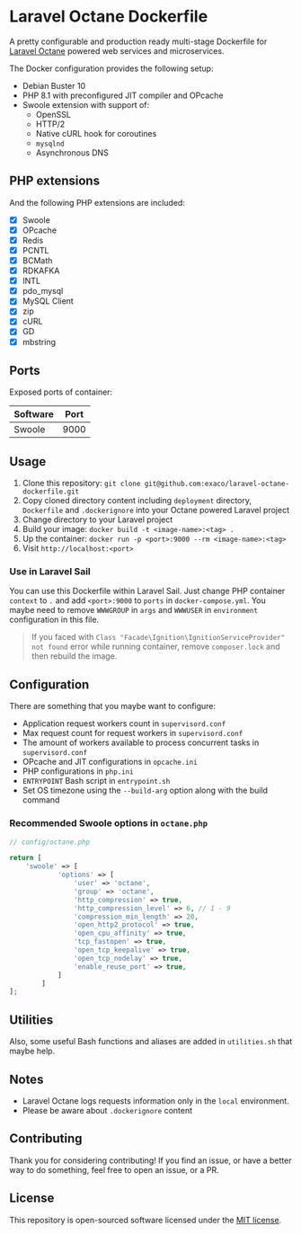 # Laravel Octane Dockerfile

A pretty configurable and production ready multi-stage Dockerfile for [Laravel Octane](https://github.com/laravel/octane)
powered web services and microservices.

The Docker configuration provides the following setup:

- Debian Buster 10
- PHP 8.1 with preconfigured JIT compiler and OPcache
- Swoole extension with support of:
    - OpenSSL
    - HTTP/2
    - Native cURL hook for coroutines
    - `mysqlnd`
    - Asynchronous DNS

## PHP extensions

And the following PHP extensions are included:

- [x] Swoole
- [x] OPcache
- [x] Redis
- [x] PCNTL
- [x] BCMath
- [x] RDKAFKA
- [x] INTL
- [x] pdo_mysql
- [x] MySQL Client
- [x] zip
- [x] cURL
- [x] GD
- [x] mbstring

## Ports

Exposed ports of container:

| Software | Port |
|-------------- | -------------- |
| Swoole | 9000 |

## Usage

1. Clone this repository:
`git clone git@github.com:exaco/laravel-octane-dockerfile.git`
2. Copy cloned directory content including `deployment` directory, `Dockerfile` and `.dockerignore` into your Octane powered Laravel project
3. Change directory to your Laravel project
4. Build your image:
`docker build -t <image-name>:<tag> .`
5. Up the container:
   `docker run -p <port>:9000 --rm <image-name>:<tag>`
6. Visit `http://localhost:<port>`

### Use in Laravel Sail

You can use this Dockerfile within Laravel Sail. Just change PHP container `context` to `.` and add `<port>:9000`
to `ports` in `docker-compose.yml`. You maybe need to remove `WWWGROUP` in `args` and `WWWUSER` in `environment`
configuration in this file.

> If you faced with `Class "Facade\Ignition\IgnitionServiceProvider" not found` error while running container, remove `composer.lock` and then rebuild the image.

## Configuration

There are something that you maybe want to configure:

- Application request workers count in `supervisord.conf`
- Max request count for request workers in `supervisord.conf`
- The amount of workers available to process concurrent tasks in `supervisord.conf`
- OPcache and JIT configurations in `opcache.ini`
- PHP configurations in `php.ini`
- `ENTRYPOINT` Bash script in `entrypoint.sh`
- Set OS timezone using the `--build-arg` option along with the build command

### Recommended Swoole options in `octane.php`

```php
// config/octane.php

return [
    'swoole' => [
            'options' => [
                'user' => 'octane',
                'group' => 'octane',
                'http_compression' => true,
                'http_compression_level' => 6, // 1 - 9
                'compression_min_length' => 20,
                'open_http2_protocol' => true,
                'open_cpu_affinity' => true,
                'tcp_fastopen' => true,
                'open_tcp_keepalive' => true,
                'open_tcp_nodelay' => true,
                'enable_reuse_port' => true,
            ]
        ]
];
```

## Utilities

Also, some useful Bash functions and aliases are added in `utilities.sh` that maybe help.

## Notes

- Laravel Octane logs requests information only in the `local` environment.
- Please be aware about `.dockerignore` content

## Contributing

Thank you for considering contributing! If you find an issue, or have a better way to do something, feel free to open an
issue, or a PR.

## License

This repository is open-sourced software licensed under the [MIT license](https://opensource.org/licenses/MIT).